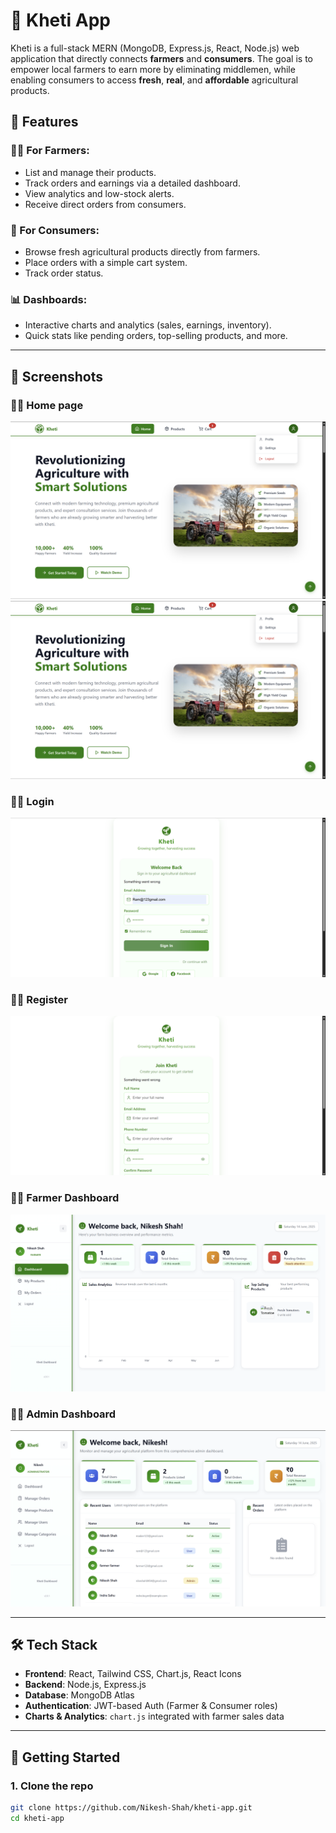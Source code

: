 # 🌱 Kheti App

Kheti is a full-stack MERN (MongoDB, Express.js, React, Node.js) web application that directly connects **farmers** and **consumers**. The goal is to empower local farmers to earn more by eliminating middlemen, while enabling consumers to access **fresh**, **real**, and **affordable** agricultural products.


## 🧩 Features

### 👨‍🌾 For Farmers:
- List and manage their products.
- Track orders and earnings via a detailed dashboard.
- View analytics and low-stock alerts.
- Receive direct orders from consumers.

### 🛒 For Consumers:
- Browse fresh agricultural products directly from farmers.
- Place orders with a simple cart system.
- Track order status.

### 📊 Dashboards:
- Interactive charts and analytics (sales, earnings, inventory).
- Quick stats like pending orders, top-selling products, and more.

---

## 📸 Screenshots

### 🧑‍🌾 Home page
![Home Page](screenshots/home.png)
![Home Page](screenshots/home.png)


### 🧑‍🌾 Login

![Login Page](screenshots/login.png)

### 🧑‍🌾 Register

![Register Page](screenshots/register.png)




### 🧑‍🌾 Farmer Dashboard

![Farmer Dashboard](screenshots/farmer.png)

### 🧑‍🌾 Admin Dashboard

![Admin Dashboard](screenshots/admin.png)



---

## 🛠️ Tech Stack

- **Frontend**: React, Tailwind CSS, Chart.js, React Icons
- **Backend**: Node.js, Express.js
- **Database**: MongoDB Atlas
- **Authentication**: JWT-based Auth (Farmer & Consumer roles)
- **Charts & Analytics**: `chart.js` integrated with farmer sales data

---

## 🚀 Getting Started

### 1. Clone the repo

```bash
git clone https://github.com/Nikesh-Shah/kheti-app.git
cd kheti-app
